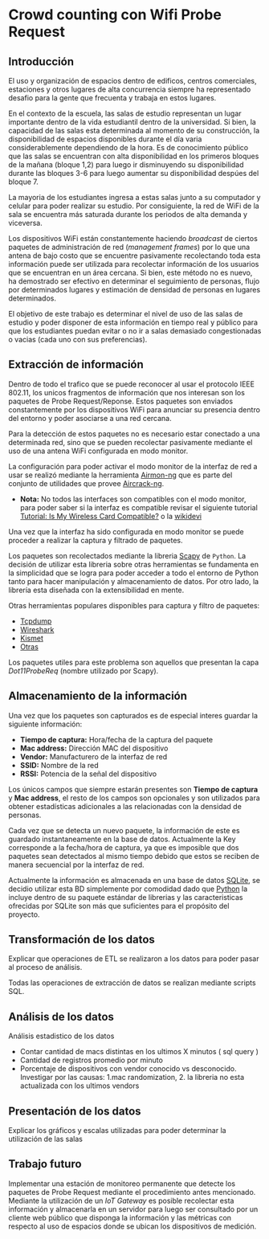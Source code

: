 # Crowd counting con Wifi Probe Request

## Introducción
El uso y organización de espacios dentro de edificos, centros comerciales, estaciones y otros lugares de alta concurrencia siempre ha representado desafio para la gente que frecuenta y trabaja en estos lugares. 

En el contexto de la escuela, las salas de estudio representan un lugar importante dentro de la vida estudiantil dentro de la universidad. Si bien, la capacidad de las salas esta determinada al momento de su construcción, la disponibilidad de espacios disponibles durante el día varia considerablemente dependiendo de la hora. Es de conocimiento público que las salas se encuentran con alta disponibilidad en los primeros bloques de la mañana (bloque 1,2) para luego ir disminuyendo su disponibilidad durante las bloques 3-6 para luego aumentar su disponibilidad despúes del bloque 7.

La mayoria de los estudiantes ingresa a estas salas junto a su computador y celular para poder realizar su estudio. Por consiguiente, la red de WiFi de la sala se encuentra más saturada durante los periodos de alta demanda y viceversa.

Los dispositivos WiFi están constantemente haciendo *broadcast* de ciertos paquetes de administración de red (*management frames*) por lo que una antena de bajo costo que se encuentre pasivamente recolectando toda esta información puede ser utilizada para recolectar información de los usuarios que se encuentran en un área cercana. Si bien, este método no es nuevo, ha demostrado ser efectivo en determinar el seguimiento de personas, flujo por determinados lugares y estimación de densidad de personas en lugares determinados. 

El objetivo de este trabajo es determinar el nivel de uso de las salas de estudio y poder disponer de esta información en tiempo real y público para que los estudiantes puedan evitar o no ir a salas demasiado congestionadas o vacias (cada uno con sus preferencias).


## Extracción de información
Dentro de todo el trafico que se puede reconocer al usar el protocolo IEEE 802.11, los unicos fragmentos de información que nos interesan son los paquetes de Probe Request/Reponse. Estos paquetes son enviados constantemente por los dispositivos WiFi para anunciar su presencia dentro del entorno y poder asociarse a una red cercana.

Para la detección de estos paquetes no es necesario estar conectado a una determinada red, sino que se pueden recolectar pasivamente mediante el uso de una antena WiFi configurada en modo monitor.

La configuración para poder activar el modo monitor de la interfaz de red a usar se realizó mediante la herramienta [Airmon-ng](https://www.aircrack-ng.org/doku.php?id=airmon-ng) que es parte del conjunto de utilidades que provee [Aircrack-ng](https://www.aircrack-ng.org/).

- **Nota:** No todos las interfaces son compatibles con el modo monitor, para poder saber si la interfaz es compatible revisar el siguiente tutorial [Tutorial: Is My Wireless Card Compatible?](https://www.aircrack-ng.org/doku.php?id=compatible_cards) o la [wikidevi](https://wikidevi.com/wiki/Main_Page)

Una vez que la interfaz ha sido configurada en modo monitor se puede proceder a realizar la captura y filtrado de paquetes. 

Los paquetes son recolectados mediante la libreria [Scapy](https://scapy.net/) de `Python`. La decisión de utilizar esta libreria sobre otras herramientas se fundamenta en la simplicidad que se logra para poder acceder a todo el entorno de Python tanto para hacer manipulación y almacenamiento de datos. Por otro lado, la librería esta diseñada con la extensibilidad en mente. 

Otras herramientas populares disponibles para captura y filtro de paquetes:
- [Tcpdump](https://www.tcpdump.org/)
- [Wireshark](https://www.wireshark.org/)
- [Kismet](https://www.kismetwireless.net/)
- [Otras](https://www.google.com/search?client=ubuntu&channel=fs&q=packet+capturing+tools&ie=utf-8&oe=utf-8)

Los paquetes utiles para este problema son aquellos que presentan la capa *Dot11ProbeReq* (nombre utilizado por Scapy).

## Almacenamiento de la información
Una vez que los paquetes son capturados es de especial interes guardar la siguiente información:
- **Tiempo de captura:** Hora/fecha de la captura del paquete
- **Mac address:** Dirección MAC del dispositivo
- **Vendor:** Manufacturero de la interfaz de red
- **SSID:** Nombre de la red
- **RSSI:** Potencia de la señal del dispositivo 

Los únicos campos que siempre estarán presentes son **Tiempo de captura** y **Mac address**, el resto de los campos son opcionales y son utilizados para obtener estadísticas adicionales a las relacionadas con la densidad de personas. 

Cada vez que se detecta un nuevo paquete, la información de este es guardado instantaneamente en la base de datos. Actualmente la Key corresponde a la fecha/hora de captura, ya que es imposible que dos paquetes sean detectados al mismo tiempo debido que estos se reciben de manera secuencial por la interfaz de red. 

Actualmente la información es almacenada en una base de datos [SQLite](https://www.sqlite.org/index.html), se decidio utilizar esta BD simplemente por comodidad dado que [Python](https://docs.python.org/3.5/library/sqlite3.html) la incluye dentro de su paquete estándar de librerias y las caracteristicas ofrecidas por SQLite son más que suficientes para el propósito del proyecto.


## Transformación de los datos
Explicar que operaciones de ETL se realizaron a los datos para poder pasar al proceso de análisis. 

Todas las operaciones de extracción de datos se realizan mediante scripts SQL. 


## Análisis de los datos 
Análisis estadistico de los datos
- Contar cantidad de macs distintas en los ultimos X minutos ( sql query )
- Cantidad de registros promedio por minuto
- Porcentaje de dispositivos con vendor conocido vs desconocido. Investigar por las causas: 1.mac randomization, 2. la libreria no esta actualizada con los ultimos vendors

## Presentación de los datos
Explicar los gráficos y escalas utilizadas para poder determinar la utilización de las salas 

## Trabajo futuro
Implementar una estación de monitoreo permanente que detecte los paquetes de Probe Request mediante el procedimiento antes mencionado. Mediante la utilización de un *IoT Gateway* es posible recolectar esta información y almacenarla en un servidor para luego ser consultado por un cliente web público que disponga la información y las métricas con respecto al uso de espacios donde se ubican los dispositivos de medición. 